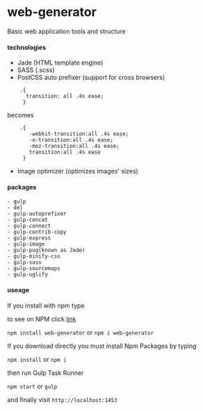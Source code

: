 # web-generator
Basic web application tools and structure

#### technologies
- Jade (HTML template engine)
- SASS (.scss)
- PostCSS auto prefixer (support for cross browsers)

```
    .{
      transition: all .4s ease;
     }
```
becomes
```   
    .{
       -webkit-transition:all .4s ease;
       -o-transition:all .4s ease;
       -moz-transition:all .4s ease;
       transition:all .4s ease
     }
```
- Image optimizer (optimizes images' sizes)



#### packages
```
- gulp
- del
- gulp-autoprefixer
- gulp-concat
- gulp-connect
- gulp-contrib-copy
- gulp-express
- gulp-image
- gulp-pug(known as Jade)
- gulp-minify-css
- gulp-sass
- gulp-sourcemaps
- gulp-uglify
```
#### useage

If you install with npm type 

to see on NPM click <a href='https://www.npmjs.com/package/web-generator' target="_blank">link</a>

`npm install web-generator` or `npm i web-generator`

If you download directly you must install Npm Packages by typing

`npm install` or `npm i`

then run Gulp Task Runner

`npm start` or `gulp`

and finally visit `http://localhost:1453`
